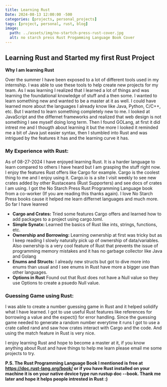 ```yaml
---
title: Learning Rust
Date: 2024-08-13 12:00:00 -500
categories: [projects, personal_projects]
tags: [project, personal, rust, blog]
image:
  path: ../assets/img/no-startch-press-rust-cover.jpg
  alt: no starch press Rust Progamming Language Book Cover
---
```



## Learning Rust and Started my first Rust Project

**Why I am learning Rust** 

Over the summer I have been exposed to a lot of different tools used in my internship.  I was able to use these tools to help create new projects for my team.  As I was learning I realized that I learned a lot of things and was learning the foundational knowledge of stuff and a then some.  I wanted to learn something new and wanted to be a master at it as well.  I could have learned more about the languages I already know like Java, Python, C/C++, etc.  But I wanted to learn something completely new to me.  I looked at JavaScript and the differnet frameworks and realized that web design is not something I see myself doing long term.  Then I found GOLang, at first it did intrest me and I thougth about learning it but the more I looked it reminded me a bit of Java just easier syntax, then I stumbled into Rust and was intrigued by the features it has and the learning curve it has.

### My Experience with Rust:

As of 08-27-2024 I have enjoyed learning Rust.  It is a harder language to learn compared to others I have heard but I am grasping the stuff right now.  I enjoy the features Rust offers like Cargo for example. Cargo is the coolest thing to me and I enjoy using it.  Cargo.io is a site I visit weekly to see new crates added by other Rustaceans (Rust Supporters) and see docs of crates I am using.  I got the No Starch Press Rust Programming Language book from a co-worker (If you are reading this thanks again).  I love No Starch Press books cause it helped me learn differnet languages and much more.  So far I have leanred

* **Cargo and Crates:** Tried some features Cargo offers and learned how to add packages to a project using cargo.toml.
* **Simple Synatx:** Learned the basics of Rust like ints, strings, functions, etc.
* **Ownership and Borrowing:** Learning ownership at first was tricky but as I keep reading I slowly naturally pick up of ownership of data/variables. Also ownership is a very cool feature of Rust that prevents the issue of programming memory mistakes and it has no garbage collector like Java and Golang
* **Enums and Structs:** I already new structs but got to dive more into enums than usual and I see enums in Rust have more a bigger use than other languages.
* **Options in Rust** Found out that Rust does not have a Null value so they use Options to create a psuedo Null value.

### Guessing Game using Rust:

I was able to create a number guessing game in Rust and it helped solidify what I have learned.  I got to use useful Rust features like references for borrowing a value and the expect() for error handling.  Since the guessing game needed to generate a random number everytime it runs I got to use a crate called rand and saw how crates interact with Cargo and the code.  And using the match feature in Rust is very nice.

I enjoy learning Rust and hope to become a master at it, if you know anything about Rust and have things to help me learn please email me some projects to try.

**P.S. The Rust Programming Language Book I mentioned is free at https://doc.rust-lang.org/book/ or if you have Rust installed on your machine it is on your native device type run rustup doc --book. Thank me later and hope it helps people intrested in Rust :)**
